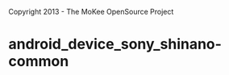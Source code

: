 Copyright 2013 - The MoKee OpenSource Project

android_device_sony_shinano-common
================================

